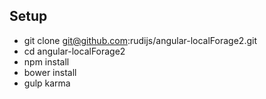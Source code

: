 ## Setup

- git clone git@github.com:rudijs/angular-localForage2.git
- cd angular-localForage2
- npm install
- bower install
- gulp karma